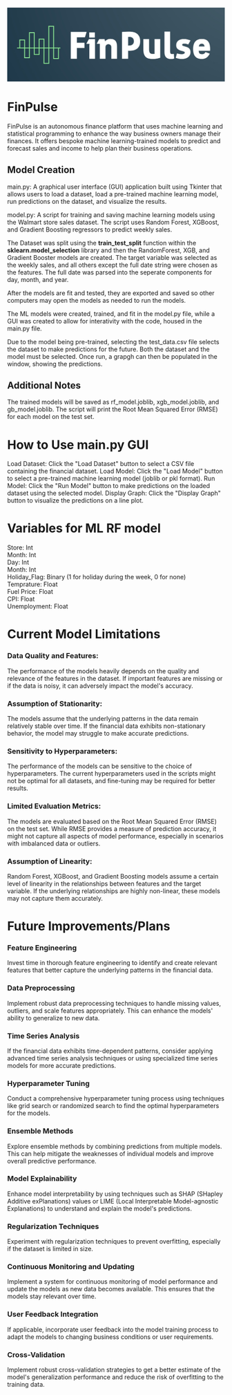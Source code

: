 ![alt text](https://github.com/PAndrewTurner/FinPulse/blob/main/FinPulse%20Logo.jpg?raw=true)

# FinPulse

FinPulse is an autonomous finance platform that uses machine learning and statistical programming to enhance the way business owners manage their finances. It offers bespoke machine learning-trained models to predict and forecast sales and income to help plan their business operations. 

## Model Creation

main.py: A graphical user interface (GUI) application built using Tkinter that allows users to load a dataset, load a pre-trained machine learning model, run predictions on the dataset, and visualize the results.

model.py: A script for training and saving machine learning models using the Walmart store sales dataset. The script uses Random Forest, XGBoost, and Gradient Boosting regressors to predict weekly sales.

The Dataset was split using the <b>train_test_split</b> function within the <b>sklearn.model_selection</b> library and then the RandomForest, XGB, and Gradient Booster models are created. The target variable was selected as the weekly sales, and all others except the full date string were chosen as the features. The full date was parsed into the seperate components for day, month, and year. 

After the models are fit and tested, they are exported and saved so other computers may open the models as needed to run the models.

The ML models were created, trained, and fit in the model.py file, while a GUI was created to allow for interativity with the code, housed in the main.py file.

Due to the model being pre-trained, selecting the test_data.csv file selects the dataset to make predictions for the future. Both the dataset and the model must be selected. Once run, a grapgh can then be populated in the window, showing the predictions.

## Additional Notes
The trained models will be saved as rf_model.joblib, xgb_model.joblib, and gb_model.joblib.
The script will print the Root Mean Squared Error (RMSE) for each model on the test set.

# How to Use main.py GUI
Load Dataset: Click the "Load Dataset" button to select a CSV file containing the financial dataset.
Load Model: Click the "Load Model" button to select a pre-trained machine learning model (joblib or pkl format).
Run Model: Click the "Run Model" button to make predictions on the loaded dataset using the selected model.
Display Graph: Click the "Display Graph" button to visualize the predictions on a line plot.

# Variables for ML RF model

Store: Int<br>
Month: Int<br>
Day: Int<br>
Month: Int<br>
Holiday_Flag: Binary (1 for holiday during the week, 0 for none)<br>
Temprature: Float<br>
Fuel Price: Float<br>
CPI: Float<br>
Unemployment: Float<br>


# Current Model Limitations

### Data Quality and Features:
The performance of the models heavily depends on the quality and relevance of the features in the dataset. If important features are missing or if the data is noisy, it can adversely impact the model's accuracy.

### Assumption of Stationarity:
The models assume that the underlying patterns in the data remain relatively stable over time. If the financial data exhibits non-stationary behavior, the model may struggle to make accurate predictions.

### Sensitivity to Hyperparameters:
The performance of the models can be sensitive to the choice of hyperparameters. The current hyperparameters used in the scripts might not be optimal for all datasets, and fine-tuning may be required for better results.

### Limited Evaluation Metrics:
The models are evaluated based on the Root Mean Squared Error (RMSE) on the test set. While RMSE provides a measure of prediction accuracy, it might not capture all aspects of model performance, especially in scenarios with imbalanced data or outliers.

### Assumption of Linearity:
Random Forest, XGBoost, and Gradient Boosting models assume a certain level of linearity in the relationships between features and the target variable. If the underlying relationships are highly non-linear, these models may not capture them accurately.

# Future Improvements/Plans


### Feature Engineering
Invest time in thorough feature engineering to identify and create relevant features that better capture the underlying patterns in the financial data.

### Data Preprocessing
Implement robust data preprocessing techniques to handle missing values, outliers, and scale features appropriately. This can enhance the models' ability to generalize to new data.

### Time Series Analysis
If the financial data exhibits time-dependent patterns, consider applying advanced time series analysis techniques or using specialized time series models for more accurate predictions.

### Hyperparameter Tuning
Conduct a comprehensive hyperparameter tuning process using techniques like grid search or randomized search to find the optimal hyperparameters for the models.

### Ensemble Methods
Explore ensemble methods by combining predictions from multiple models. This can help mitigate the weaknesses of individual models and improve overall predictive performance.

### Model Explainability
Enhance model interpretability by using techniques such as SHAP (SHapley Additive exPlanations) values or LIME (Local Interpretable Model-agnostic Explanations) to understand and explain the model's predictions.

### Regularization Techniques
Experiment with regularization techniques to prevent overfitting, especially if the dataset is limited in size.

### Continuous Monitoring and Updating
Implement a system for continuous monitoring of model performance and update the models as new data becomes available. This ensures that the models stay relevant over time.

### User Feedback Integration
If applicable, incorporate user feedback into the model training process to adapt the models to changing business conditions or user requirements.

### Cross-Validation
Implement robust cross-validation strategies to get a better estimate of the model's generalization performance and reduce the risk of overfitting to the training data.
